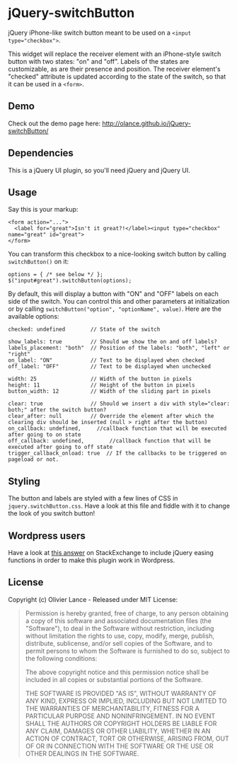 jQuery-switchButton
===================

jQuery iPhone-like switch button  meant to be used on a ```<input type="checkbox">```.

This widget will replace the receiver element with an iPhone-style switch button with two states: "on" and "off". Labels
of the states are customizable, as are their presence and position. The receiver element's "checked" attribute is updated
according to the state of the switch, so that it can be used in a ```<form>```.

Demo
----

Check out the demo page here: http://olance.github.io/jQuery-switchButton/


Dependencies
------------

This is a jQuery UI plugin, so you'll need jQuery and jQuery UI.


Usage
-----

Say this is your markup:

    <form action="...">
      <label for="great">Isn't it great?!</label><input type="checkbox" name="great" id="great">
    </form>

You can transform this checkbox to a nice-looking switch button by calling ```switchButton()``` on it:

    options = { /* see below */ };
    $("input#great").switchButton(options);

By default, this will display a button with "ON" and "OFF" labels on each side of the switch. You can control this and other
parameters at initialization or by calling ```switchButton("option", "optionName", value)```.
Here are the available options:

    checked: undefined        // State of the switch

    show_labels: true         // Should we show the on and off labels?
    labels_placement: "both"  // Position of the labels: "both", "left" or "right"
    on_label: "ON"            // Text to be displayed when checked
    off_label: "OFF"          // Text to be displayed when unchecked

    width: 25                 // Width of the button in pixels
    height: 11                // Height of the button in pixels
    button_width: 12          // Width of the sliding part in pixels

    clear: true               // Should we insert a div with style="clear: both;" after the switch button?
    clear_after: null         // Override the element after which the clearing div should be inserted (null > right after the button)
    on_callback: undefined,     //callback function that will be executed after going to on state
    off_callback: undefined,        //callback function that will be executed after going to off state
    trigger_callback_onload: true  // If the callbacks to be triggered on pageload or not.

Styling
-------

The button and labels are styled with a few lines of CSS in ```jquery.switchButton.css```.
Have a look at this file and fiddle with it to change the look of you switch button!

Wordpress users
---------------

Have a look at [this answer](http://wordpress.stackexchange.com/questions/108257/how-to-load-jquery-easing-script-in-wordpress/108267#108267?newreg=7700a444aabf4aadbd1819e794d1d6c4) on StackExchange to include jQuery easing functions in order to make this plugin work in Wordpress.


License
-------

Copyright (c) Olivier Lance - Released under MIT License:

> Permission is hereby granted, free of charge, to any person
> obtaining a copy of this software and associated documentation
> files (the "Software"), to deal in the Software without
> restriction, including without limitation the rights to use,
> copy, modify, merge, publish, distribute, sublicense, and/or sell
> copies of the Software, and to permit persons to whom the
> Software is furnished to do so, subject to the following
> conditions:
>
> The above copyright notice and this permission notice shall be
> included in all copies or substantial portions of the Software.
>
> THE SOFTWARE IS PROVIDED "AS IS", WITHOUT WARRANTY OF ANY KIND,
> EXPRESS OR IMPLIED, INCLUDING BUT NOT LIMITED TO THE WARRANTIES
> OF MERCHANTABILITY, FITNESS FOR A PARTICULAR PURPOSE AND
> NONINFRINGEMENT. IN NO EVENT SHALL THE AUTHORS OR COPYRIGHT
> HOLDERS BE LIABLE FOR ANY CLAIM, DAMAGES OR OTHER LIABILITY,
> WHETHER IN AN ACTION OF CONTRACT, TORT OR OTHERWISE, ARISING
> FROM, OUT OF OR IN CONNECTION WITH THE SOFTWARE OR THE USE OR
> OTHER DEALINGS IN THE SOFTWARE.
